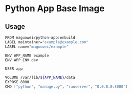 # Python App Base Image

## Usage

```bash
FROM maguowei/python-app:onbuild
LABEL maintainer="example@example.com"
LABEL name="maguowei/example"

ENV APP_NAME example
ENV APP_ENV dev

USER app

VOLUME /var/lib/${APP_NAME}/data
EXPOSE 8000
CMD ["python", "manage.py", "runserver", "0.0.0.0:8000"]
```

